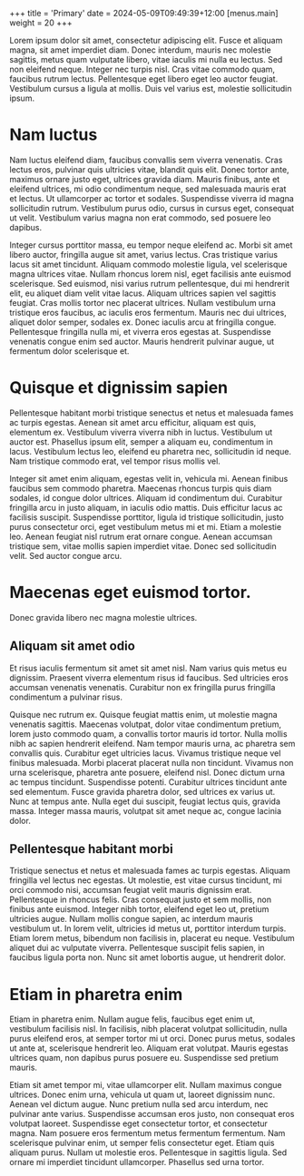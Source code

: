 +++
title = 'Primary'
date = 2024-05-09T09:49:39+12:00
[menus.main]
weight = 20
+++

Lorem ipsum dolor sit amet, consectetur adipiscing elit. Fusce et aliquam magna, sit amet imperdiet diam. Donec interdum, mauris nec molestie sagittis, metus quam vulputate libero, vitae iaculis mi nulla eu lectus. Sed non eleifend neque. Integer nec turpis nisl. Cras vitae commodo quam, faucibus rutrum lectus. Pellentesque eget libero eget leo auctor feugiat. Vestibulum cursus a ligula at mollis. Duis vel varius est, molestie sollicitudin ipsum.

# Nam luctus
Nam luctus eleifend diam, faucibus convallis sem viverra venenatis. Cras lectus eros, pulvinar quis ultricies vitae, blandit quis elit. Donec tortor ante, maximus ornare justo eget, ultrices gravida diam. Mauris finibus, ante et eleifend ultrices, mi odio condimentum neque, sed malesuada mauris erat et lectus. Ut ullamcorper ac tortor et sodales. Suspendisse viverra id magna sollicitudin rutrum. Vestibulum purus odio, cursus in cursus eget, consequat ut velit. Vestibulum varius magna non erat commodo, sed posuere leo dapibus.

Integer cursus porttitor massa, eu tempor neque eleifend ac. Morbi sit amet libero auctor, fringilla augue sit amet, varius lectus. Cras tristique varius lacus sit amet tincidunt. Aliquam commodo molestie ligula, vel scelerisque magna ultrices vitae. Nullam rhoncus lorem nisl, eget facilisis ante euismod scelerisque. Sed euismod, nisi varius rutrum pellentesque, dui mi hendrerit elit, eu aliquet diam velit vitae lacus. Aliquam ultrices sapien vel sagittis feugiat. Cras mollis tortor nec placerat ultrices. Nullam vestibulum urna tristique eros faucibus, ac iaculis eros fermentum. Mauris nec dui ultrices, aliquet dolor semper, sodales ex. Donec iaculis arcu at fringilla congue. Pellentesque fringilla nulla mi, et viverra eros egestas at. Suspendisse venenatis congue enim sed auctor. Mauris hendrerit pulvinar augue, ut fermentum dolor scelerisque et.

# Quisque et dignissim sapien
Pellentesque habitant morbi tristique senectus et netus et malesuada fames ac turpis egestas. Aenean sit amet arcu efficitur, aliquam est quis, elementum ex. Vestibulum viverra viverra nibh in luctus. Vestibulum ut auctor est. Phasellus ipsum elit, semper a aliquam eu, condimentum in lacus. Vestibulum lectus leo, eleifend eu pharetra nec, sollicitudin id neque. Nam tristique commodo erat, vel tempor risus mollis vel.

Integer sit amet enim aliquam, egestas velit in, vehicula mi. Aenean finibus faucibus sem commodo pharetra. Maecenas rhoncus turpis quis diam sodales, id congue dolor ultrices. Aliquam id condimentum dui. Curabitur fringilla arcu in justo aliquam, in iaculis odio mattis. Duis efficitur lacus ac facilisis suscipit. Suspendisse porttitor, ligula id tristique sollicitudin, justo purus consectetur orci, eget vestibulum metus mi et mi. Etiam a molestie leo. Aenean feugiat nisl rutrum erat ornare congue. Aenean accumsan tristique sem, vitae mollis sapien imperdiet vitae. Donec sed sollicitudin velit. Sed auctor congue arcu.

# Maecenas eget euismod tortor.
Donec gravida libero nec magna molestie ultrices.

## Aliquam sit amet odio
Et risus iaculis fermentum sit amet sit amet nisl. Nam varius quis metus eu dignissim. Praesent viverra elementum risus id faucibus. Sed ultricies eros accumsan venenatis venenatis. Curabitur non ex fringilla purus fringilla condimentum a pulvinar risus.

Quisque nec rutrum ex. Quisque feugiat mattis enim, ut molestie magna venenatis sagittis. Maecenas volutpat, dolor vitae condimentum pretium, lorem justo commodo quam, a convallis tortor mauris id tortor. Nulla mollis nibh ac sapien hendrerit eleifend. Nam tempor mauris urna, ac pharetra sem convallis quis. Curabitur eget ultricies lacus. Vivamus tristique neque vel finibus malesuada. Morbi placerat placerat nulla non tincidunt. Vivamus non urna scelerisque, pharetra ante posuere, eleifend nisl. Donec dictum urna ac tempus tincidunt. Suspendisse potenti. Curabitur ultrices tincidunt ante sed elementum. Fusce gravida pharetra dolor, sed ultrices ex varius ut. Nunc at tempus ante. Nulla eget dui suscipit, feugiat lectus quis, gravida massa. Integer massa mauris, volutpat sit amet neque ac, congue lacinia dolor.

## Pellentesque habitant morbi
Tristique senectus et netus et malesuada fames ac turpis egestas. Aliquam fringilla vel lectus nec egestas. Ut molestie, est vitae cursus tincidunt, mi orci commodo nisi, accumsan feugiat velit mauris dignissim erat. Pellentesque in rhoncus felis. Cras consequat justo et sem mollis, non finibus ante euismod. Integer nibh tortor, eleifend eget leo ut, pretium ultricies augue. Nullam mollis congue sapien, ac interdum mauris vestibulum ut. In lorem velit, ultricies id metus ut, porttitor interdum turpis. Etiam lorem metus, bibendum non facilisis in, placerat eu neque. Vestibulum aliquet dui ac vulputate viverra. Pellentesque suscipit felis sapien, in faucibus ligula porta non. Nunc sit amet lobortis augue, ut hendrerit dolor.

# Etiam in pharetra enim
Etiam in pharetra enim. Nullam augue felis, faucibus eget enim ut, vestibulum facilisis nisl. In facilisis, nibh placerat volutpat sollicitudin, nulla purus eleifend eros, at semper tortor mi ut orci. Donec purus metus, sodales ut ante at, scelerisque hendrerit leo. Aliquam erat volutpat. Mauris egestas ultrices quam, non dapibus purus posuere eu. Suspendisse sed pretium mauris.

Etiam sit amet tempor mi, vitae ullamcorper elit. Nullam maximus congue ultrices. Donec enim urna, vehicula ut quam ut, laoreet dignissim nunc. Aenean vel dictum augue. Nunc pretium nulla sed arcu interdum, nec pulvinar ante varius. Suspendisse accumsan eros justo, non consequat eros volutpat laoreet. Suspendisse eget consectetur tortor, et consectetur magna. Nam posuere eros fermentum metus fermentum fermentum. Nam scelerisque pulvinar enim, ut semper felis consectetur eget. Etiam quis aliquam purus. Nullam ut molestie eros. Pellentesque in sagittis ligula. Sed ornare mi imperdiet tincidunt ullamcorper. Phasellus sed urna tortor.
